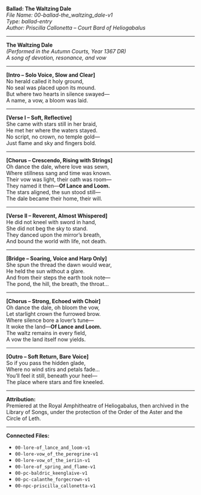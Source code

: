 **Ballad: The Waltzing Dale**  
*File Name: 00-ballad-the_waltzing_dale-v1*  
*Type: ballad-entry*  
*Author: Priscilla Callonetta – Court Bard of Heliogabalus*  

---

**The Waltzing Dale**  
*(Performed in the Autumn Courts, Year 1367 DR)*  
*A song of devotion, resonance, and vow*  

---

**[Intro – Solo Voice, Slow and Clear]**  
No herald called it holy ground,  
No seal was placed upon its mound.  
But where two hearts in silence swayed—  
A name, a vow, a bloom was laid.  

---

**[Verse I – Soft, Reflective]**  
She came with stars still in her braid,  
He met her where the waters stayed.  
No script, no crown, no temple gold—  
Just flame and sky and fingers bold.  

---

**[Chorus – Crescendo, Rising with Strings]**  
Oh dance the dale, where love was sewn,  
Where stillness sang and time was known.  
Their vow was light, their oath was room—  
They named it then—**Of Lance and Loom.**  
The stars aligned, the sun stood still—  
The dale became their home, their will.  

---

**[Verse II – Reverent, Almost Whispered]**  
He did not kneel with sword in hand,  
She did not beg the sky to stand.  
They danced upon the mirror’s breath,  
And bound the world with life, not death.  

---

**[Bridge – Soaring, Voice and Harp Only]**  
She spun the thread the dawn would wear,  
He held the sun without a glare.  
And from their steps the earth took note—  
The pond, the hill, the breath, the throat…  

---

**[Chorus – Strong, Echoed with Choir]**  
Oh dance the dale, oh bloom the vow,  
Let starlight crown the furrowed brow.  
Where silence bore a lover’s tune—  
It woke the land—**Of Lance and Loom.**  
The waltz remains in every field,  
A vow the land itself now yields.  

---

**[Outro – Soft Return, Bare Voice]**  
So if you pass the hidden glade,  
Where no wind stirs and petals fade…  
You’ll feel it still, beneath your heel—  
The place where stars and fire kneeled.  

---

**Attribution:**  
Premiered at the Royal Amphitheatre of Heliogabalus, then archived in the Library of Songs, under the protection of the Order of the Aster and the Circle of Leth.

---

**Connected Files:**  
- `00-lore-of_lance_and_loom-v1`  
- `00-lore-vow_of_the_peregrine-v1`  
- `00-lore-vow_of_the_ieriin-v1`  
- `00-lore-of_spring_and_flame-v1`  
- `00-pc-baldric_keenglaive-v1`  
- `00-pc-calanthe_forgecrown-v1`  
- `00-npc-priscilla_callonetta-v1`
